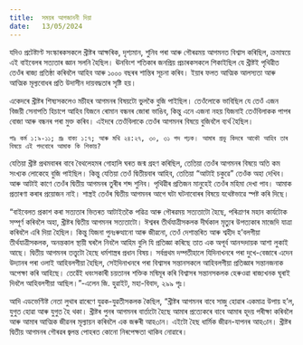 ```yaml
---
title:  সময়ৰ আগজাননী দিয়া
date:   13/05/2024
---
```


যদিও প্ৰটেষ্টাণ্ট সংস্কাৰকসকলে খ্ৰীষ্টৰ আক্ষৰিক, দৃশ্যমান, শুনিব পৰা আৰু গৌৰৱময় আগমনত বিশ্বাস কৰিছিল, ক্ৰমান্বয়ে এই বাইবেলৰ সত্যতাৰ জ্ঞান সলনি হৈছিল। ঊনবিংশ শতিকাৰ জনপ্ৰিয় প্ৰচাৰকসকলে শিকাইছিল যে খ্ৰীষ্টই পৃথিৱীত তেওঁৰ ৰাজ্য প্ৰতিষ্ঠা কৰিবলৈ আহিব আৰু ১০০০ বছৰৰ শান্তিৰ সূচনা কৰিব। ইয়াৰ ফলত আত্মিক আলস্যতা আৰু আত্মিক মূল্যবোধৰ প্ৰতি উদাসীন দায়বদ্ধতাৰ সৃষ্টি হয়।

একেদৰে খ্ৰীষ্টৰ শিষ্যসকলেও মচীহৰ আগমনৰ বিষয়টো ভুলকৈ বুজি পাইছিল। তেওঁলোকে ভাবিছিল যে তেওঁ এজন বিজয়ী সেনাপতি হিচাপে আহিব যিজনে ৰোমান বন্ধনৰ জোৰা ভাঙিব, কিন্তু এনে এজনা নহয় যিজনাই তেওঁবিলাকক পাপৰ বোজা আৰু বন্ধনৰ পৰা মুক্ত কৰিব। এইদৰে তেওঁবিলাকে তেওঁৰ আগমনৰ বিষয়ে বুজিবলৈ ব্যৰ্থ হৈছিল।

`পাঃ কৰ্ম ১:৯-১১; প্ৰঃ বাক্য ১:৭; আৰু মথি ২৪:২৭, ৩০, ৩১ পদ পঢ়ক। আমাৰ প্ৰভু কিদৰে আকৌ আহিব তাৰ বিষয়ে এই পদবোৰে আমাক কি শিকায়?`

যেতিয়া খ্ৰীষ্ট প্ৰথমবাৰৰ বাবে বৈথলেহমৰ গোহালি ঘৰত জন্ম গ্ৰহণ কৰিছিল, তেতিয়া তেওঁৰ আগমনৰ বিষয়ে অতি কম সংখ্যক লোকেহে বুজি পাইছিল। কিন্তু যেতিয়া তেওঁ দ্বিতীয়বাৰ আহিব, তেতিয়া “আটাই চকুৱে” তেওঁক অহা দেখিব। আৰু আটাই কাণে তেওঁৰ দ্বিতীয় আগমনৰ তুৰীৰ শব্দ শুনিব। পৃথিৱীৰ প্ৰতিজন মানুহেই তেওঁৰ মহিমা দেখা পাব। আমাক প্ৰতাৰণা কৰাৰ প্ৰয়োজন নাই। শাস্ত্ৰই তেওঁৰ দ্বিতীয় আগমনৰ আগে ঘটা ঘটনাবোৰৰ বিষয়ে যথেষ্টভাৱে স্পষ্ট কৰি দিছে।

“বাইবেলত প্ৰকাশ কৰা সত্যতাৰ ভিতৰত আটাইতকৈ পৱিত্ৰ আৰু গৌৰৱময় সত্যতাটো হৈছে, পৰিত্ৰাণৰ মহান কাৰ্যটোক সম্পূৰ্ণ কৰিবলৈ অহা, খ্ৰীষ্টৰ দ্বিতীয় আগমনৰ সত্যতাটো। ঈশ্বৰৰ তীৰ্থযাত্ৰীসকলক দীৰ্ঘকাল মৃত্যুৰ উপত্যকাৰ মাজেদি যাত্ৰা কৰিবলৈ এৰি দিয়া হৈছিল। কিন্তু যিজনা পুনঃৰুত্থানো আৰু জীৱনো, তেওঁ দেশান্তৰিত আৰু শ্বহীদ হ’বলগীয়া তীৰ্থযাত্ৰীসকলক, অনন্তকাল স্থায়ী ঘৰলৈ নিবলৈ আহিম বুলি যি প্ৰতিজ্ঞা কৰিছে তাত এক অপূৰ্ব আনন্দদায়ক আশা লুকাই আছে। দ্বিতীয় আগমনৰ তত্ত্বটো হৈছে ধৰ্মশাস্ত্ৰৰ প্ৰধান বিষয়। সৰ্বপ্ৰথম দম্পতীহালে যিদিনাখনৰে পৰা দুখে-বেজাৰে এদেন উদ্যানৰ পৰা ওলাই আহিবলগীয়া হৈছিল, সেইদিনাখনৰে পৰা বিশ্বাসৰ সন্তানসকলে আহিবলগীয়া প্ৰতিজ্ঞাৰ সন্তানজনাক অপেক্ষা কৰি আহিছে। তেৱেঁই ধবংসকাৰী চয়তানৰ শক্তিক মষিমূৰ কৰি বিশ্বাসৰ সন্তানসকলক হেৰুওৱা ৰাজ্যখনক ঘূৰাই দিবলৈ আহিবলগীয়া আছিল।”-এলেন জি. হুৱাইট, মহা-বিবাদ, ২৯৯ পৃঃ।

আদি এডভেণ্টিষ্ট নেতা লুথাৰ ৱাৰেণে যুৱক-যুৱতীসকলক কৈছিল, “খ্ৰীষ্টৰ আগমনৰ বাবে সাজু হোৱাৰ একমাত্ৰ উপায় হ’ল, যুগুত হোৱা আৰু যুগুত হৈ থকা। খ্ৰীষ্টৰ পুনৰ আগমনৰ বাৰ্তাটো হৈছে আমাৰ প্ৰত্যেকৰে বাবে আমাৰ হূদয় পৰীক্ষা কৰিবলৈ আৰু আমাৰ আত্মিক জীৱনৰ মূল্যায়ন কৰিবলৈ এক জৰুৰী আহ৩ান। এইটো হৈছ ধাৰ্মিক জীৱন-যাপনৰ আহ৩ান। খ্ৰীষ্টৰ দ্বিতীয় আগমনৰ গৌৰৱৰ জ্বলন্ত পোহৰত কোনো নিৰপেক্ষতা থাকিব নোৱাৰে।